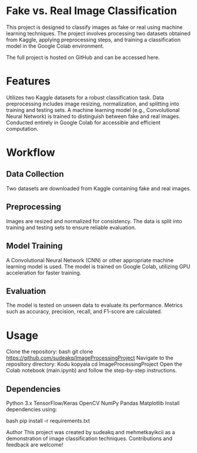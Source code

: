 # Fake vs. Real Image Classification
This project is designed to classify images as fake or real using machine learning techniques. The project involves processing two datasets obtained from Kaggle, applying preprocessing steps, and training a classification model in the Google Colab environment.

The full project is hosted on GitHub and can be accessed here.

# Features
Utilizes two Kaggle datasets for a robust classification task.
Data preprocessing includes image resizing, normalization, and splitting into training and testing sets.
A machine learning model (e.g., Convolutional Neural Network) is trained to distinguish between fake and real images.
Conducted entirely in Google Colab for accessible and efficient computation.

# Workflow
## Data Collection

Two datasets are downloaded from Kaggle containing fake and real images.
## Preprocessing

Images are resized and normalized for consistency.
The data is split into training and testing sets to ensure reliable evaluation.
## Model Training

A Convolutional Neural Network (CNN) or other appropriate machine learning model is used.
The model is trained on Google Colab, utilizing GPU acceleration for faster training.
## Evaluation

The model is tested on unseen data to evaluate its performance.
Metrics such as accuracy, precision, recall, and F1-score are calculated.

# Usage
Clone the repository:
bash
git clone https://github.com/sudeakq/ImageProcessingProject
Navigate to the repository directory:
Kodu kopyala
cd ImageProcessingProject
Open the Colab notebook (main.ipynb) and follow the step-by-step instructions.
## Dependencies
Python 3.x
TensorFlow/Keras
OpenCV
NumPy
Pandas
Matplotlib
Install dependencies using:

bash
pip install -r requirements.txt


Author
This project was created by sudeakq and mehmetkayikcii as a demonstration of image classification techniques. Contributions and feedback are welcome!
